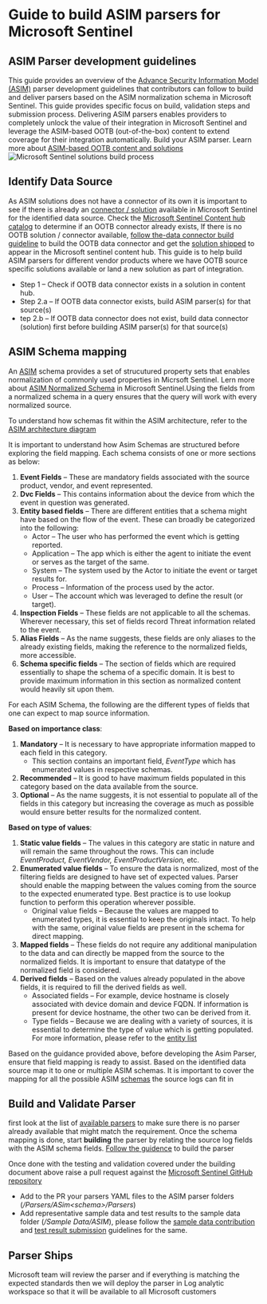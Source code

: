 # Guide to build ASIM parsers for Microsoft Sentinel 

## ASIM Parser development guidelines 
This guide provides an overview of the [Advance Security Information Model (ASIM)](https://learn.microsoft.com/en-us/azure/sentinel/normalization) parser development guidelines that contributors can follow to build and deliver parsers based on the ASIM normalization schema in Microsoft Sentinel. This guide provides specific focus on build, validation steps and submission process. Delivering ASIM parsers enables providers to completely unlock the value of their integration in Microsoft Sentinel and leverage the ASIM-based OOTB (out-of-the-box) content to extend coverage for their integration automatically.
Build your ASIM parser. Learn more about [ASIM-based OOTB content and solutions](https://learn.microsoft.com/en-us/azure/sentinel/normalization)
![Microsoft Sentinel solutions build process](https://github.com/Azure/Azure-Sentinel/blob/master/Solutions/Images/ASIM_parser.png)

	
## Identify Data Source 

As ASIM solutions does not have a connector of its own it is important to see if there is already an [connector / solution](https://learn.microsoft.com/en-us/azure/sentinel/data-connectors-reference) available in Microsoft Sentinel for the identified data source. Check the [Microsoft Sentinel Content hub catalog](https://learn.microsoft.com/en-us/azure/sentinel/sentinel-solutions-catalog) to determine if an OOTB connector already exists, If there is no OOTB solution / connector available, [follow the-data connector build guideline](https://github.com/Azure/Azure-Sentinel/blob/master/DataConnectors/ReadMe.md) to build the OOTB data connector and get the [solution shipped](https://github.com/Azure/Azure-Sentinel/tree/master/Solutions#guide-to-building-microsoft-sentinel-solutions) to appear in the Microsoft sentinel content hub. This guide is to help build ASIM parsers for different vendor products where we have OOTB source specific solutions available or land a new solution as part of integration.
  
* Step 1 – Check if OOTB data connector exists in a solution in content hub.
* Step 2.a – If OOTB data connector exists, build ASIM parser(s) for that source(s)
* tep 2.b – If OOTB data connector does not exist, build data connector (solution) first before building ASIM parser(s) for that source(s)

## ASIM Schema mapping 

An [ASIM](https://learn.microsoft.com/en-us/azure/sentinel/normalization) schema provides a set of strucutured property sets that enables normalization of commonly used properties in Micrsoft Sentinel. Lern more about [ASIM Normalized Schema](https://learn.microsoft.com/en-us/azure/sentinel/normalization#normalized-schemas) in Microsoft Sentinel.Using the fields from a normalized schema in a query ensures that the query will work with every normalized source.
	
To understand how schemas fit within the ASIM architecture, refer to the [ASIM architecture diagram](https://learn.microsoft.com/en-us/azure/sentinel/normalization#asim-components)
 
It is important to understand how Asim Schemas are structured before exploring the field mapping. Each schema consists of one or more sections as below:

1.	**Event Fields** – These are mandatory fields associated with the source product, vendor, and event represented.
2.	**Dvc Fields** – This contains information about the device from which the event in question was generated.
3.	**Entity based fields** – There are different entities that a schema might have based on the flow of the event. These can broadly be categorized into the following:
	* 	Actor – The user who has performed the event which is getting reported.
	* 	Application – The app which is either the agent to initiate the event or serves as the target of the same.
	* 	System – The system used by the Actor to initiate the event or target results for.
	* 	Process – Information of the process used by the actor.
	* 	User – The account which was leveraged to define the result (or target).
4.	**Inspection Fields** – These fields are not applicable to all the schemas. Wherever necessary, this set of fields record Threat information related to the event.
5.	**Alias Fields** – As the name suggests, these fields are only aliases to the already existing fields, making the reference to the normalized fields, more accessible.
6.	**Schema specific fields** – The section of fields which are required essentially to shape the schema of a specific domain. It is best to provide maximum information in this section  as normalized content would heavily sit upon them.

For each ASIM Schema, the following are the different types of fields that one can expect to map source information.

**Based on importance class**:
1.	**Mandatory** – It is necessary to have appropriate information mapped to each field in this category. 
	* This section contains an important field, *EventType* which has enumerated values in respective schemas. 
2.	**Recommended** – It is good to have maximum fields populated in this category based on the data available from the source.
3.	**Optional** – As the name suggests, it is not essential to populate all of the fields in this category but increasing the coverage as much as possible would ensure better results for the normalized content.

**Based on type of values**:

1.	**Static value fields** – The values in this category are static in nature and will remain the same throughout the rows. This can include *EventProduct, EventVendor, EventProductVersion,* etc.
2.	**Enumerated value fields** – To ensure the data is normalized, most of the filtering fields are designed to have set of expected values. Parser should enable the mapping between the values coming from the source to the expected enumerated type. Best practice is to use lookup function to perform this operation wherever possible.
	* Original value fields – Because the values are mapped to enumerated types, it is essential to keep the originals intact. To help with the same, original value fields are present in the schema for direct mapping.
3.	**Mapped fields** – These fields do not require any additional manipulation to the data and can directly be mapped from the source to the normalized fields. It is important to ensure that datatype of the normalized field is considered.
4.	**Derived fields** – Based on the values already populated in the above fields, it is required to fill the derived fields as well. 
	* Associated fields – For example, device hostname is closely associated with device domain and device FQDN. If information is present for device hostname, the other two can be derived from it.
	* Type fields – Because we are dealing with a variety of sources, it is essential to determine the type of value which is getting populated. For more information, please refer to the [entity list](https://learn.microsoft.com/en-us/azure/sentinel/normalization-about-schemas#entities)
	
Based on the guidance provided above, before developing the Asim Parser, ensure that field mapping is ready to assist.
Based on the identified data source map it to one or multiple ASIM schemas. It is important to cover the mapping for all the possible ASIM [schemas](https://learn.microsoft.com/en-us/azure/sentinel/normalization-about-schemas) the source logs can fit in

## Build and Validate Parser  
first look at the list of [available parsers](https://learn.microsoft.com/en-us/azure/sentinel/normalization-parsers-list) to make sure there is no parser already available that might match the requirement. 
Once the schema mapping is done, start **building** the parser by relating the source log fields with the ASIM schema fields. [Follow the guidence](https://learn.microsoft.com/en-us/azure/sentinel/normalization-develop-parsers#custom-asim-parser-development-process) to build the parser

Once done with the testing and validation covered under the building document above raise a pull request against the  [Microsoft Sentinel GitHub repository](https://github.com/Azure/Azure-Sentinel)
- Add to the PR your parsers YAML files to the ASIM parser folders (*/Parsers/ASim\<schema>\/Parsers*)
- Add representative sample data and test results to the sample data folder (*/Sample Data/ASIM*), please follow the [sample data contribution](https://github.com/Azure/Azure-Sentinel/tree/master/Sample%20Data#sample-data-contribution-guidance) and [test result submission](https://learn.microsoft.com/en-us/azure/sentinel/normalization-develop-parsers#test-results-submission-guidelines) guidelines for the same.

## Parser Ships 
Microsoft team will review the parser and if everything is matching the expected standards then we will deploy the parser in Log analytic workspace so that it will be available to all Microsoft customers



